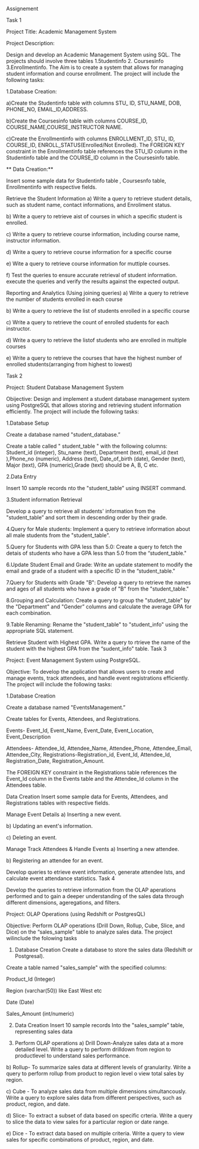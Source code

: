 Assignement

Task 1

Project Title: Academic Management System

Project Description:

Design and develop an Academic Management System using SQL. The projects should involve three tables 1.5tudentinfo 2. Coursesinfo 3.Enrollmentinfo. The Aim is to create a system that allows for managing student information and course enrollment. The project will include the following tasks:

1.Database Creation:

a)Create the Studentinfo table with columns STU_ ID, STU_NAME, DOB, PHONE_NO, EMAIL_ID,ADDRESS.

b)Create the Coursesinfo table with columns COURSE_ID, COURSE_NAME,COURSE_INSTRUCTOR NAME.

c)Create the Enrollmentinfo with columns ENROLLMENT_ID, STU_ ID, COURSE_ID, ENROLL_STATUS(Enrolled/Not Enrolled). The FOREIGN KEY constraint in the Enrollmentinfo table references the STU_ID column in the Studentinfo table and the COURSE_ID column in the Coursesinfo table.

** Data Creation:**

Insert some sample data for Studentinfo table , Coursesnfo table, Enrollmentinfo with respective fields.

Retrieve the Student Information
a) Write a query to retrieve student details, such as student name, contact informations, and Enroliment status.

b) Write a query to retrieve aist of courses in which a specific student is enrolled.

c) Write a query to retrieve course information, including course name, instructor information.

d) Write a query to retrieve course information for a specific course

e) Wite a query to retrieve course information for muttiple courses.

f) Test the queries to ensure accurate retrieval of student information. execute the queries and verify the results against the expected output.

Reporting and Analytics (Using joining queries)
a) Write a query to retrieve the number of students enrolled in each course

b) Write a query to retrieve the list of students enrolled in a specific course

c) Write a query to retrieve the count of enrolled students for each instructor.

d) Write a query to retrieve the listof students who are enrolled in multiple courses

e) Write a query to retrieve the courses that have the highest number of enrolled students(arranging from highest to lowest)

Task 2

Project: Student Database Management System

Obijective: Design and implement a student database management system using PostgreSQL that allows storing and retrieving student information efficiently. The project will include the following tasks:

1.Database Setup

Create a database named "student_database.”

Create a table called " student_table " with the following columns: Student_id (integer), Stu_name (text), Department (text), email_id (text ),Phone_no (numeric), Address (text), Date_of_birth (date), Gender (text), Major (text), GPA (numeric),Grade (text) should be A, B, C etc.

2.Data Entry

Insert 10 sample records nto the "student_table" using INSERT command.

3.Student information Retrieval

Develop a query to retrieve all students' information from the "student_table” and sort them in descending order by their grade.

4.Query for Male students: Implement a query to retrieve information about all male students from the "student_table".

5.Query for Students with GPA less than 5.0: Create a query to fetch the detais of students who have a GPA less than 5.0 from the “student_table."

6.Update Student Email and Grade: Write an update statement to modify the email and grade of a student with a specific ID in the “student_table."

7.Query for Students with Grade "B": Develop a query to retrieve the names and ages of all students who have a grade of "B" from the "student_table."

8.Grouping and Calculation: Create a query to group the "student_table” by the "Department" and "Gender” columns and calculate the average GPA for each combination.

9.Table Renaming: Rename the "student_table" to "student_info" using the appropriate SQL statement.

Retrieve Student with Highest GPA. Write a query to rtrieve the name of the student with the highest GPA from the “sudent_info" table.
Task 3

Project: Event Management System using PostgreSQL.

Objective: To develop the application that allows users to create and manage events, track attendees, and handle event registrations efficiently. The project will include the following tasks:

1.Database Creation

Create a database named "EventsManagement.”

Create tables for Events, Attendees, and Registrations.

Events- Event_Id, Event_Name, Event_Date, Event_Location, Event_Description

Attendees- Attendee_Id, Attendee_Name, Attendee_Phone, Attendee_Email, Attendee_City, Registrations-Registration_id, Event_Id, Attendee_Id, Registration_Date, Registration_Amount.

The FOREIGN KEY constraint in the Registrations table references the Event_Id column in the Events table and the Attendee_Id column in the Attendees table.

Data Creation
Insert some sample data for Events, Attendees, and Registrations tables with respective fields.

Manage Event Details
a) Inserting a new event.

b) Updating an event's information.

c) Deleting an event.

Manage Track Attendees & Handle Events
a) Inserting a new attendee.

b) Registering an attendee for an event.

Develop queries to etrieve event information, generate attendee lsts, and calculate event attendance statistics.
Task 4

Develop the queries to retrieve information from the OLAP aperations performed and to gain a deeper understanding of the sales data through different dimensions, ageregations, and filters.

Project: OLAP Operations (using Redshift or PostgresQL)

Objective: Perform OLAP operations (Drill Down, Rollup, Cube, Slice, and Dice) on the “sales_sample" table to analyze sales data. The project wilinclude the folowing tasks

1) Database Creation
Create a database to store the sales data (Redshift or Postgresal).

Create a table named "sales_sample" with the specified columns:

Product_Id (Integer)

Region (varchar(50)) like East West etc

Date (Date)

Sales_Amount (int/numeric)

2) Data Creation
Insert 10 sample records Into the "sales_sample” table, representing sales data

3) Perform OLAP operations
a) Drill Down-Analyze sales data at a more detailed level. Write a query to perform drilldown from region to productlevel to understand sales performance.

b) Rollup- To summarize sales data at different levels of granularity. Write a query to perform rollup from product to region level o view total sales by region.

c) Cube - To analyze sales data from multiple dimensions simultancously. Write a query to explore sales data from different perspectives, such as product, region, and date.

d) Slice- To extract a subset of data based on specific crteria. Write a query to slice the data to view sales for a particular region or date range.

e) Dice - To extract data based on multiple criteria. Write a query to view sales for specific combinations of product, region, and date.
